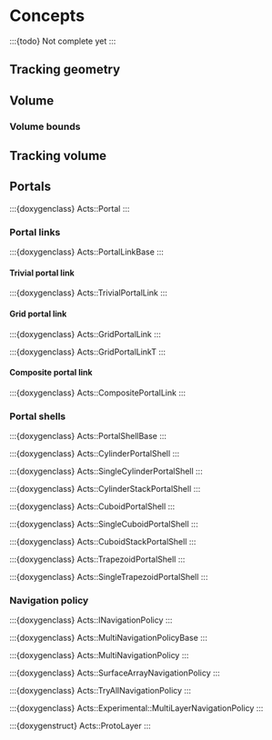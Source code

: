 # Concepts

:::{todo}
Not complete yet
:::

## Tracking geometry

## Volume

### Volume bounds

## Tracking volume

## Portals

:::{doxygenclass} Acts::Portal
:::

### Portal links

:::{doxygenclass} Acts::PortalLinkBase
:::

#### Trivial portal link

:::{doxygenclass} Acts::TrivialPortalLink
:::

#### Grid portal link

:::{doxygenclass} Acts::GridPortalLink
:::

:::{doxygenclass} Acts::GridPortalLinkT
:::

#### Composite portal link

:::{doxygenclass} Acts::CompositePortalLink
:::

### Portal shells

:::{doxygenclass} Acts::PortalShellBase
:::

:::{doxygenclass} Acts::CylinderPortalShell
:::

:::{doxygenclass} Acts::SingleCylinderPortalShell
:::

:::{doxygenclass} Acts::CylinderStackPortalShell
:::

:::{doxygenclass} Acts::CuboidPortalShell
:::

:::{doxygenclass} Acts::SingleCuboidPortalShell
:::

:::{doxygenclass} Acts::CuboidStackPortalShell
:::

:::{doxygenclass} Acts::TrapezoidPortalShell
:::

:::{doxygenclass} Acts::SingleTrapezoidPortalShell
:::

### Navigation policy

:::{doxygenclass} Acts::INavigationPolicy
:::

:::{doxygenclass} Acts::MultiNavigationPolicyBase
:::

:::{doxygenclass} Acts::MultiNavigationPolicy
:::

:::{doxygenclass} Acts::SurfaceArrayNavigationPolicy
:::

:::{doxygenclass} Acts::TryAllNavigationPolicy
:::

:::{doxygenclass} Acts::Experimental::MultiLayerNavigationPolicy
:::

:::{doxygenstruct} Acts::ProtoLayer
:::
